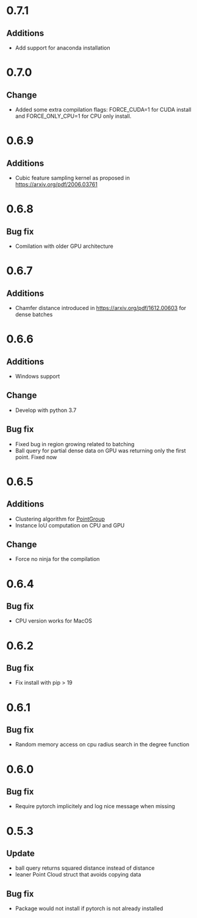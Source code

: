 # 0.7.1
## Additions
- Add support for anaconda installation

# 0.7.0
## Change
- Added some extra compilation flags: FORCE_CUDA=1 for CUDA install and FORCE_ONLY_CPU=1 for CPU only install.

# 0.6.9
## Additions

- Cubic feature sampling kernel as proposed in https://arxiv.org/pdf/2006.03761

# 0.6.8
## Bug fix
- Comilation with older GPU architecture


# 0.6.7
## Additions
- Chamfer distance introduced in https://arxiv.org/pdf/1612.00603 for dense batches

# 0.6.6
## Additions
- Windows support


## Change
- Develop with python 3.7

## Bug fix
- Fixed bug in region growing related to batching
- Ball query for partial dense data on GPU was returning only the first point. Fixed now


# 0.6.5

## Additions
- Clustering algorithm for [PointGroup](https://arxiv.org/pdf/2004.01658.pdf)
- Instance IoU computation on CPU and GPU

## Change
- Force no ninja for the compilation

# 0.6.4

## Bug fix
- CPU version works for MacOS

# 0.6.2

## Bug fix
- Fix install with pip > 19

# 0.6.1

## Bug fix
- Random memory access on cpu radius search in the degree function

# 0.6.0

## Bug fix
- Require pytorch implicitely and log nice message when missing

# 0.5.3

## Update
- ball query returns squared distance instead of distance
- leaner Point Cloud struct that avoids copying data

## Bug fix
- Package would not install if pytorch is not already installed
